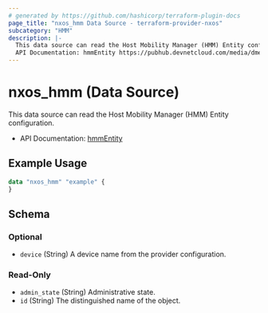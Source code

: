 ```yaml
---
# generated by https://github.com/hashicorp/terraform-plugin-docs
page_title: "nxos_hmm Data Source - terraform-provider-nxos"
subcategory: "HMM"
description: |-
  This data source can read the Host Mobility Manager (HMM) Entity configuration.
  API Documentation: hmmEntity https://pubhub.devnetcloud.com/media/dme-docs-10-2-2/docs/Host%20Mobility/hmm:Entity/
---
```


# nxos_hmm (Data Source)

This data source can read the Host Mobility Manager (HMM) Entity configuration.

- API Documentation: [hmmEntity](https://pubhub.devnetcloud.com/media/dme-docs-10-2-2/docs/Host%20Mobility/hmm:Entity/)

## Example Usage

```terraform
data "nxos_hmm" "example" {
}
```

<!-- schema generated by tfplugindocs -->
## Schema

### Optional

- `device` (String) A device name from the provider configuration.

### Read-Only

- `admin_state` (String) Administrative state.
- `id` (String) The distinguished name of the object.
